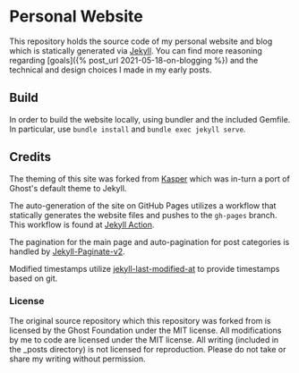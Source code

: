 # Personal Website

This repository holds the source code of my personal website and blog which is statically
generated via [Jekyll](https://jekyllrb.com/). You can find more reasoning regarding 
[goals]({% post_url 2021-05-18-on-blogging %}) and the technical and design choices I made 
in my early posts.

## Build

In order to build the website locally, using bundler and the included Gemfile. 
In particular, use 
`bundle install` and `bundle exec jekyll serve`.



## Credits

The theming of this site was forked from [Kasper](https://github.com/rosario/kasper) which was 
in-turn a port of Ghost's default theme to Jekyll.

The auto-generation of the site on GitHub Pages utilizes a workflow that statically generates 
the website files and pushes to the `gh-pages` branch. This workflow is found at
[Jekyll Action](https://github.com/helaili/jekyll-action).

The pagination for the main page and auto-pagination for post categories is handled by 
[Jekyll-Paginate-v2](https://github.com/sverrirs/jekyll-paginate-v2).

Modified timestamps utilize [jekyll-last-modified-at](https://github.com/gjtorikian/jekyll-last-modified-at)
to provide timestamps based on git.

### License

The original source repository which this repository was forked from is licensed by the Ghost Foundation under the MIT license.
All modifications by me to code are licensed under the MIT license.
All writing (included in the _posts directory) is not licensed for reproduction. Please do not take or share my writing without permission. 